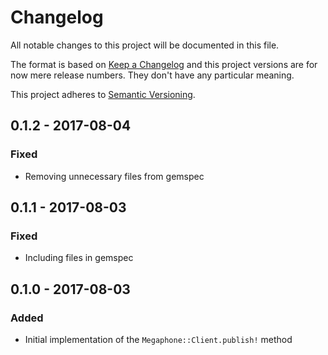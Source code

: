 # Changelog

All notable changes to this project will be documented in this file.

The format is based on [Keep a Changelog](http://keepachangelog.com/en/1.0.0/) and
this project versions are for now mere release numbers. They don't have any particular meaning.

This project adheres to [Semantic Versioning](http://semver.org/spec/v2.0.0.html).


## 0.1.2 - 2017-08-04

### Fixed

- Removing unnecessary files from gemspec

## 0.1.1 - 2017-08-03

### Fixed

- Including files in gemspec

## 0.1.0 - 2017-08-03

### Added

- Initial implementation of the `Megaphone::Client.publish!` method

